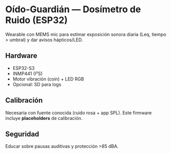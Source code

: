 # Oído-Guardián — Dosímetro de Ruido (ESP32)
Wearable con MEMS mic para estimar exposición sonora diaria (Leq, tiempo > umbral) y dar avisos hápticos/LED.

## Hardware
- ESP32-S3
- INMP441 (I²S)
- Motor vibración (coin) + LED RGB
- Opcional: SD para logs

## Calibración
Necesaria con fuente conocida (ruido rosa + app SPL). Este firmware incluye **placeholders** de calibración.

## Seguridad
Educar sobre pausas auditivas y protección >85 dBA.
